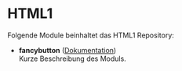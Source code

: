 # HTML1

Folgende Module beinhaltet das HTML1 Repository:

- __fancybutton__ ([Dokumentation](fancybutton))  
	Kurze Beschreibung des Moduls.